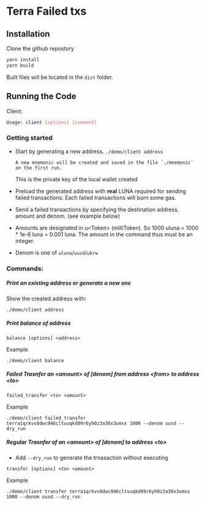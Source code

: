 # Terra Failed txs

## Installation

Clone the github repostory

```sh
yarn install
yarn build
```

Built files will be located in the `dist` folder.

## Running the Code

Client:

```sh
Usage: client [options] [command]
```

### Getting started

- Start by generating a new address.
  `./demo/client address`

      A new mnemonic will be created and saved in the file `./mnemonic` on the first run.

  This is the private key of the local wallet created

- Preload the generated address with **real** LUNA required for sending failed transactions. Each failed transactions will burn some gas.

- Send a failed transactions by specifying the destination address, amount and denom. (see example below)

- Amounts are designated in u\<Token\> (milliToken). So 1000 uluna = 1000 \* 1e-6 luna = 0.001 luna. The amount in the command thus must be an integer.

- Denom is one of `uluna`/`uusd`/`ukrw`

### Commands:

##### Print an existing address or generate a new one

Show the created address with:

```
./demo/client address
```

##### Print balance of address

```
balance [options] <address>
```

Example

```
./demo/client balance
```

##### Failed Trasnfer an \<amount\> of [denom] from address \<from\> to address \<to\>

```
failed_transfer <to> <amount>
```

Example

```
./demo/client failed_transfer terra1qrkvv8dwc946cltuuqkd09r6yh0z3a30x3umxx 1000 --denom uusd --dry_run
```

##### Regular Trasnfer of an \<amount\> of [denom] to address \<to\>

- Add `--dry_run` to generate the trnasaction without executing

```
transfer [options] <to> <amount>
```

Example

```
./demo/client transfer terra1qrkvv8dwc946cltuuqkd09r6yh0z3a30x3umxx 1000 --denom uusd --dry_run
```

